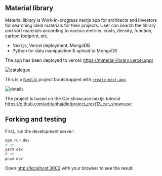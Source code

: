 ## Material library
Material library is Work-in-progress nextjs app for architects and investors for searching ideal materials for their projects. User can search the library and sort materials according to various metrics: costs, density, function, carbon footprint, etc.

- Next.js, Vercel deployment, MongoDB
- Python for data manipulation & upload to MongoDB

The app has been deployed to vercel: https://material-library.vercel.app/


![catalogue](https://github.com/Curiosit/material-library/assets/17218693/266329d6-667b-41f4-b85d-2bb977b8c73f)


This is a [Next.js](https://nextjs.org/) project bootstrapped with [`create-next-app`](https://github.com/vercel/next.js/tree/canary/packages/create-next-app).

![details](https://github.com/Curiosit/material-library/assets/17218693/510ba5f0-1a1b-4fba-b2e3-cf94c86d5a79)



The project is based on the Car showcase nextjs tutorial https://github.com/adrianhajdin/project_next13_car_showcase

## Forking and testing
First, run the development server:

```bash
npm run dev
# or
yarn dev
# or
pnpm dev
```
Open [http://localhost:3000](http://localhost:3000) with your browser to see the result.




